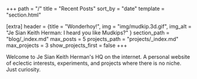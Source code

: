 +++
path = "/"
title = "Recent Posts"
sort_by = "date"
template = "section.html"

[extra]
header = {title = "Wonderhoy!", img = "img/mudkip.3d.gif", img_alt = "Je Sian Keith Herman: I heard you like Mudkips?" }
section_path = "blog/_index.md"
max_posts = 5
projects_path = "projects/_index.md"
max_projects = 3
show_projects_first = false
+++

Welcome to Je Sian Keith Herman's HQ on the internet. A personal website of eclectic interests, experiments, and projects where there is no niche. Just curiosity.
